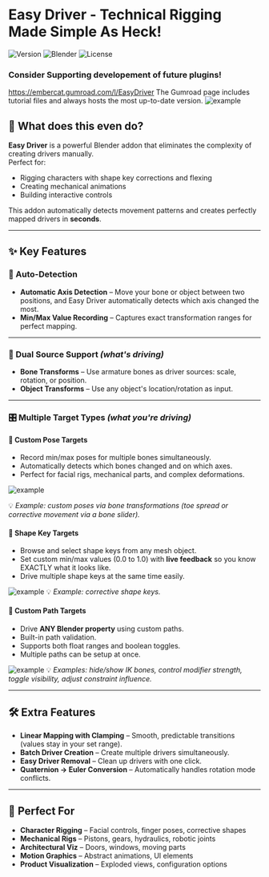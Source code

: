 # Easy Driver - Technical Rigging Made Simple As Heck!
![Version](https://img.shields.io/badge/version-1.4.0-blue.svg)
![Blender](https://img.shields.io/badge/Blender-4.5%2B-orange.svg)
![License](https://img.shields.io/badge/license-MIT-yellow.svg)

### Consider Supporting developement of future plugins! 
https://embercat.gumroad.com/l/EasyDriver
The Gumroad page includes tutorial files and always hosts the most up-to-date version.
![example](https://public-files.gumroad.com/ycus5s2abf4cuahkn7l097ylq4rf)


## 🤔 What does this even do?
**Easy Driver** is a powerful Blender addon that eliminates the complexity of creating drivers manually.  
Perfect for:
- Rigging characters with shape key corrections and flexing
- Creating mechanical animations
- Building interactive controls  

This addon automatically detects movement patterns and creates perfectly mapped drivers in **seconds**.

---

## ✨ Key Features

### 🎯 Auto-Detection
- **Automatic Axis Detection** – Move your bone or object between two positions, and Easy Driver automatically detects which axis changed the most.  
- **Min/Max Value Recording** – Captures exact transformation ranges for perfect mapping.

---

### 🔄 Dual Source Support *(what's driving)*
- **Bone Transforms** – Use armature bones as driver sources: scale, rotation, or position.  
- **Object Transforms** – Use any object's location/rotation as input.  

---

### 🎛️ Multiple Target Types *(what you're driving)*

#### 🔹 Custom Pose Targets
- Record min/max poses for multiple bones simultaneously.  
- Automatically detects which bones changed and on which axes.  
- Perfect for facial rigs, mechanical parts, and complex deformations.

![example](https://public-files.gumroad.com/bgv9hlk0qvocir2ln44afsw3mmx1)

💡 *Example: custom poses via bone transformations (toe spread or corrective movement via a bone slider).*

#### 🔹 Shape Key Targets
- Browse and select shape keys from any mesh object.  
- Set custom min/max values (0.0 to 1.0) with **live feedback** so you know EXACTLY what it looks like.  
- Drive multiple shape keys at the same time easily.  

![example](https://public-files.gumroad.com/mxknqkhr5akczt3k2n69o9garsac)
💡 *Example: corrective shape keys.*

#### 🔹 Custom Path Targets
- Drive **ANY Blender property** using custom paths.  
- Built-in path validation.  
- Supports both float ranges and boolean toggles.  
- Multiple paths can be setup at once.  

![example](https://public-files.gumroad.com/sn9mvlvcm1s41rux4chshuh6rzj0)
💡 *Examples: hide/show IK bones, control modifier strength, toggle visibility, adjust constraint influence.*

---

## 🛠️ Extra Features
- **Linear Mapping with Clamping** – Smooth, predictable transitions (values stay in your set range).  
- **Batch Driver Creation** – Create multiple drivers simultaneously.  
- **Easy Driver Removal** – Clean up drivers with one click.  
- **Quaternion → Euler Conversion** – Automatically handles rotation mode conflicts.  

---

## 🎨 Perfect For
- **Character Rigging** – Facial controls, finger poses, corrective shapes  
- **Mechanical Rigs** – Pistons, gears, hydraulics, robotic joints  
- **Architectural Viz** – Doors, windows, moving parts  
- **Motion Graphics** – Abstract animations, UI elements  
- **Product Visualization** – Exploded views, configuration options  
